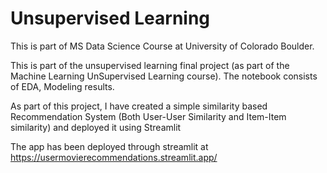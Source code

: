 # Unsupervised Learning

This is part of MS Data Science Course at University of Colorado Boulder.

This is part of the unsupervised learning final project (as part of the Machine Learning UnSupervised Learning course). The notebook consists of EDA, Modeling results.

As part of this project, I have created a simple similarity based Recommendation System (Both User-User Similarity and Item-Item similarity) and deployed it using Streamlit

The app has been deployed through streamlit at https://usermovierecommendations.streamlit.app/
